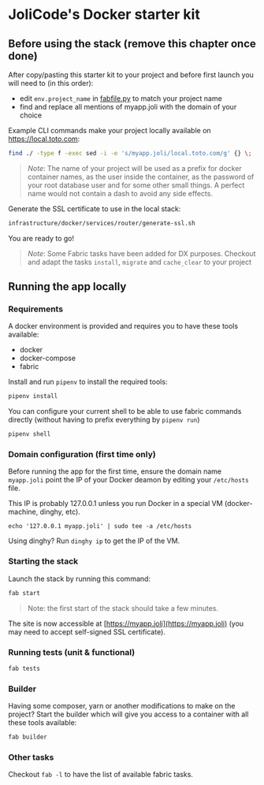 # JoliCode's Docker starter kit

## Before using the stack (remove this chapter once done)

After copy/pasting this starter kit to your project and before first launch
you will need to (in this order):

 * edit `env.project_name` in [fabfile.py](fabfile.py) to match your project name
 * find and replace all mentions of myapp.joli with the domain of your choice

Example CLI commands make your project locally available on https://local.toto.com:

```bash
find ./ -type f -exec sed -i -e 's/myapp.joli/local.toto.com/g' {} \;
```

>*Note*: The name of your project will be used as a prefix for docker container
> names, as the user inside the container, as the password of your root database
> user and for some other small things. A perfect name would not contain a dash
> to avoid any side effects.

Generate the SSL certificate to use in the local stack:

```bash
infrastructure/docker/services/router/generate-ssl.sh
```

You are ready to go!

>*Note*: Some Fabric tasks have been added for DX purposes. Checkout and adapt
> the tasks `install`, `migrate` and `cache_clear` to your project
    
## Running the app locally

### Requirements

A docker environment is provided and requires you to have these tools available:

 * docker
 * docker-compose
 * fabric

Install and run `pipenv` to install the required tools:

```bash
pipenv install
```

You can configure your current shell to be able to use fabric commands directly
(without having to prefix everything by `pipenv run`)

```bash
pipenv shell
```

### Domain configuration (first time only)

Before running the app for the first time, ensure the domain name `myapp.joli`
point the IP of your Docker deamon by editing your `/etc/hosts` file.

This IP is probably 127.0.0.1 unless you run Docker in a special VM (docker-machine, dinghy, etc).

```
echo '127.0.0.1 myapp.joli' | sudo tee -a /etc/hosts
```

Using dinghy? Run `dinghy ip` to get the IP of the VM.

### Starting the stack

Launch the stack by running this command:

```bash
fab start
```

> Note: the first start of the stack should take a few minutes.

The site is now accessible at [https://myapp.joli](https://myapp.joli)
(you may need to accept self-signed SSL certificate).

### Running tests (unit & functional)

```bash
fab tests
```

### Builder

Having some composer, yarn or another modifications to make on the project?
Start the builder which will give you access to a container with all these
tools available:

```bash
fab builder
```

### Other tasks

Checkout `fab -l` to have the list of available fabric tasks.
